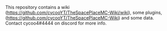 This repository contains a wiki (https://github.com/cycooYT/TheSpacePlaceMC-Wiki/wiki), some plugins, (https://github.com/cycooYT/TheSpacePlaceMC-Wiki) and some data. Contact cycoo4#4444 on discord for more info.
